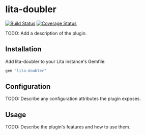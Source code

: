 # lita-doubler

[![Build Status](https://travis-ci.org/chenkezheng/lita-doubler.png?branch=master)](https://travis-ci.org/chenkezheng/lita-doubler)
[![Coverage Status](https://coveralls.io/repos/chenkezheng/lita-doubler/badge.png)](https://coveralls.io/r/chenkezheng/lita-doubler)

TODO: Add a description of the plugin.

## Installation

Add lita-doubler to your Lita instance's Gemfile:

``` ruby
gem "lita-doubler"
```

## Configuration

TODO: Describe any configuration attributes the plugin exposes.

## Usage

TODO: Describe the plugin's features and how to use them.

